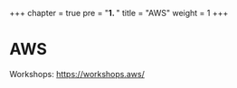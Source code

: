 +++
chapter = true
pre = "<b>1. </b>"
title = "AWS"
weight = 1
+++


# AWS


Workshops: https://workshops.aws/